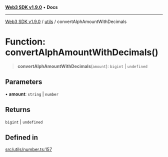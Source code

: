 [**Web3 SDK v1.9.0**](../../../README.md) • **Docs**

***

[Web3 SDK v1.9.0](../../../globals.md) / [utils](../README.md) / convertAlphAmountWithDecimals

# Function: convertAlphAmountWithDecimals()

> **convertAlphAmountWithDecimals**(`amount`): `bigint` \| `undefined`

## Parameters

• **amount**: `string` \| `number`

## Returns

`bigint` \| `undefined`

## Defined in

[src/utils/number.ts:157](https://github.com/Mystic-Nayy/alephium-web3/blob/ee41f5e0e7d7fb0b155fe62f05b2ac03772895ca/packages/web3/src/utils/number.ts#L157)

